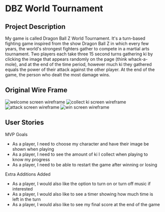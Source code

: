 # DBZ World Tournament

## Project Description
My game is called Dragon Ball Z World Tournament. It's a turn-based fighting game inspired from the show Dragon Ball Z in which every few years, the world's strongest fighters gather to compete in a martial arts tournament. Two players each take three 15 second turns gathering ki by clicking the image that appears randomly on the page (think whack-a-mole), and at the end of the time period, however much ki they gathered equals the power of their attack against the other player. At the end of the game, the person who dealt the most damage wins. 

## Original Wire Frame
<img src="https://i.imgur.com/QqrAeoN.png" alt="welcome screen wireframe">
<img src="https://i.imgur.com/CvAX97x.png" alt="collect ki screen wireframe">
<img src="https://i.imgur.com/gonbe6K.png" alt="attack screen wireframe">
<img src="https://i.imgur.com/11TIPbK.png" alt="win screen wireframe">

## User Stories
MVP Goals
* As a player, I need to choose my character and have their image be shown when playing
* As a player, I need to see the amount of ki I collect when playing to know my progress
* As a player, I need to be able to restart the game after winning or losing

Extra Additions Added
* As a player, I would also like the option to turn on or turn off music if interested
* As a player, I would also like to see a timer showing how much time is left in the turn
* As a player, I would also like to see my final score at the end of the game
